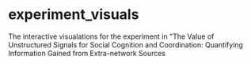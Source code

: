 # experiment_visuals
The interactive visualations for the experiment in "The Value of Unstructured Signals for Social Cognition and Coordination: Quantifying Information Gained from Extra-network Sources
